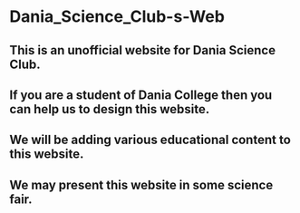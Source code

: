 # Dania_Science_Club-s-Web
## This is an unofficial website for Dania Science Club.
## If you are a student of Dania College then you can help us to design this website.
## We will be adding various educational content to this website.
## We may present this website in some science fair.

